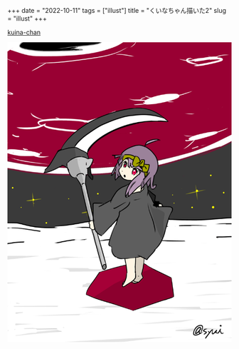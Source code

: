 +++
date = "2022-10-11"
tags = ["illust"]
title = "くいなちゃん描いた2"
slug = "illust"
+++

[kuina-chan](http://kuina.ch/others/license)

![](/img/kuina_02.png)
